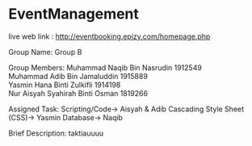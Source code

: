# EventManagement
live web link : http://eventbooking.epizy.com/homepage.php

Group Name:    Group B

Group Members: Muhammad Naqib Bin Nasrudin      1912549 <br>
               Muhammad Adib Bin Jamaluddin     1915889 <br>
               Yasmin Hana Binti Zulkifli       1914198 <br>
               Nur Aisyah Syahirah Binti Osman  1819266 <br>

Assigned Task: Scripting/Code-> Aisyah & Adib
               Cascading Style Sheet (CSS)-> Yasmin
               Database-> Naqib
               

Brief Description: taktiauuuu
